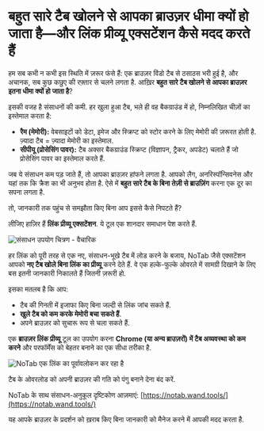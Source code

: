 # बहुत सारे टैब खोलने से आपका ब्राउज़र धीमा क्यों हो जाता है—और लिंक प्रीव्यू एक्सटेंशन कैसे मदद करते हैं

हम सब कभी न कभी इस स्थिति में ज़रूर फंसे हैं: एक ब्राउज़र विंडो टैब से ठसाठस भरी हुई है, और अचानक, सब कुछ कछुए की रफ़्तार से चलने लगता है. आख़िर **बहुत सारे टैब खोलने से आपका ब्राउज़र इतना धीमा क्यों हो जाता है**?

इसकी वजह है संसाधनों की कमी. हर खुला हुआ टैब, भले ही वह बैकग्राउंड में हो, निम्नलिखित चीज़ों का इस्तेमाल करता है:

*   **रैम (मेमोरी):** वेबसाइटों को डेटा, इमेज और स्क्रिप्ट को स्टोर करने के लिए मेमोरी की ज़रूरत होती है. ज़्यादा टैब = ज़्यादा मेमोरी का इस्तेमाल.
*   **सीपीयू (प्रोसेसिंग पावर):** टैब अक्सर बैकग्राउंड स्क्रिप्ट (विज्ञापन, ट्रैकर, अपडेट) चलाते हैं जो प्रोसेसिंग पावर का इस्तेमाल करते हैं.

जब ये संसाधन कम पड़ जाते हैं, तो आपका ब्राउज़र हांफने लगता है. आपको लैग, अनरिस्पॉन्सिवनेस और यहां तक कि क्रैश का भी अनुभव होता है. ऐसे में **बहुत सारे टैब के बिना तेज़ी से ब्राउज़िंग** करना एक दूर का सपना लगता है.

तो, जानकारी तक पहुंच से समझौता किए बिना आप इससे कैसे निपटते हैं?

लीजिए हाज़िर हैं **लिंक प्रीव्यू एक्सटेंशन**. ये टूल एक शानदार समाधान पेश करते हैं.

![संसाधन उपयोग चित्रण - वैचारिक](images/notab1.png) <!-- इसके लिए सीधा चित्र ढूंढना मुश्किल हो सकता है, एक प्लेसहोल्डर अवधारणा का उपयोग करना -->

हर लिंक को पूरी तरह से एक नए, संसाधन-भूखे टैब में लोड करने के बजाय, NoTab जैसे एक्सटेंशन आपको **नए टैब खोले बिना लिंक का प्रीव्यू** करने देते हैं. वे एक हल्के-फुल्के ओवरले में सामग्री दिखाने के लिए बस इतनी जानकारी निकालते हैं जितनी ज़रूरी हो.

इसका मतलब है कि आप:

*   टैब की गिनती में इजाफा किए बिना जल्दी से लिंक जांच सकते हैं.
*   **खुले टैब को कम करके मेमोरी बचा सकते हैं**.
*   अपने ब्राउज़र को सुचारू रूप से चला सकते हैं.

एक **ब्राउज़र लिंक प्रीव्यू** टूल का उपयोग करना **Chrome (या अन्य ब्राउज़रों) में टैब अव्यवस्था को कम करने** और परफॉर्मेंस को बेहतर बनाने का एक सीधा तरीका है.

![NoTab एक लिंक का पूर्वावलोकन कर रहा है](images/notab2.png)

टैब के ओवरलोड को अपनी ब्राउज़र की गति को पंगु बनाने देना बंद करें.

NoTab के साथ संसाधन-अनुकूल दृष्टिकोण आज़माएं: [https://notab.wand.tools/](https://notab.wand.tools/)

यह आपके ब्राउज़र के प्रदर्शन को ख़राब किए बिना जानकारी को मैनेज करने में आपकी मदद करता है.
